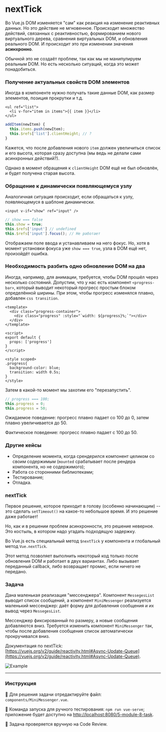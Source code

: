 # nextTick

Во Vue.js DOM изменяется "сам" как реакция на изменение реактивных данных. Но это действие не мгновенное. Происходит множество действий, связанных с реактивностью, формированием нового виртуального дерева, сравнения виртуальных DOM, и обновления реального DOM. И происходит это при изменении значения **асинхронно**.

Обычной это не создаёт проблем, так как мы не манипулируем реальным DOM. Но есть несколько ситуаций, когда это может понадобиться.

### Получение актуальных свойств DOM элементов 

Иногда в компоненте нужно получать такие данные DOM, как размер элементов, позиция прокрутки и т.д.  

```vue
<ul ref="list">
  <li v-for="item in items">{{ item }}</li>
</ul>
```
```javascript
addItem(newItem) {
  this.items.push(newItem);
  this.$refs['list'].clientHeight; // ?
}
```

Кажется, что после добавления нового `item` должен увеличиться список и его высота, которая сразу доступна (мы ведь не делали сами асинхронных действий?).

Однако в момент обращения к `clientHeight` DOM ещё не был обновлён, и будет получена старая высота.

### Обращение к динамически появляющемуся узлу

Аналогичная ситуация происходит, если обращаться к узлу, появляющемуся в шаблоне динамически.

```vue
<input v-if="show" ref="input" />
```

```javascript
// show === false
this.show = true;
this.$refs['input'] // undefined
this.$refs['input'].focus(); // Не работает
```

Отображаем поле ввода и устанавливаем на него фокус. Но, хотя в момент установки фокуса уже `show === true`, узла в DOM ещё нет, произойдёт ошибка.

### Необходимость разбить одно обновление DOM на два

Иногда, например, для анимации, требуется, чтобы DOM прошёл через несколько состояний. Допустим, что у нас есть компонент `<progress-bar>`, который выводит некоторый прогресс простым блоком определённой ширины. При этом, чтобы прогресс изменялся плавно, добавлен `css transition`. 

```vue
<template>
  <div class="progress-container">
    <div class="progress" :style="`width: ${progress}%;`"></div>
  </div>
</template>

<script>
export default {
  props: ['progress']
}
</script>

<style scoped>
.progress{
  background-color: blue;
  transition: width 0.5s;
}
</style>
```

Затем в какой-то момент мы захотим его "перезапустить".
```javascript
// progress === 100;
this.progress = 0;
this.progress = 50;
```

Ожидаемое поведение: прогресс плавно падает со 100 до 0, затем плавно увеличивается до 50.

Фактическое поведение: прогресс плавно падает с 100 до 50.

### Другие кейсы

- Определение момента, когда срендерился компонент целиком со своим содержимым (`mounted` срабатывает после рендера компонента, но не содержимого);
- Работа со сторонними библиотеками;
- Тестирование;
- Отладка.

### nextTick

Первое решение, которое приходит в голову (особенно начинающим) -- это сделать `setTimeout()` на какое-то небольшое время. И это решение даже работает! 

Но, как и в решении проблем асинхронности, это решение неверное. Это костыль, в котором надо угадать подходящую задержку.

Во Vue.js есть специальный метод `$nextTick` у компонента и глобальный метод `Vue.nextTick`.

Этот метод позволяет выполнить некоторый код только после обновления DOM и работает в двух вариантах. Либо вызывает переданный callback, либо возвращает промис, если ничего не передано.

### Задача

Дана маленькая реализация "мессенджера". Компонент `MessegesList` выводит список сообщений, а компонент `MiniMessenger` реализуется маленький мессенджер: даёт форму для добавления сообщения и их вывод через `MessegesList`.

Мессенджер фиксированный по размеру, а новые сообщения добавляются вниз. Требуется изменить компонент `MiniMessenger` так, чтобы после добавления сообщения список автоматически прокручивался вниз.

Документация по nextTick: [https://vuejs.org/v2/guide/reactivity.html#Async-Update-Queue](https://vuejs.org/v2/guide/reactivity.html#Async-Update-Queue).  

<img src="https://i.imgur.com/eZ8ObrU.gif" alt="Example" />

---

### Инструкция

📝 Для решения задачи отредактируйте файл: `components/MiniMessenger.vue`.

🚀 Команда запуска для ручного тестирования: `npm run vue-serve`;<br>
приложение будет доступно на [http://localhost:8080/5-module-8-task](http://localhost:8080/5-module-8-task).

💬 Задача проверяется вручную на Code Review.
